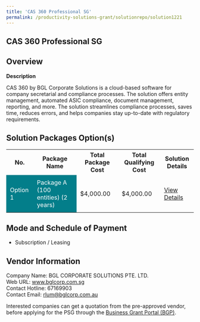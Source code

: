 ```yaml
---
title: 'CAS 360 Professional SG'
permalink: /productivity-solutions-grant/solutionrepo/solution1221
---
```


## CAS 360 Professional SG

## Overview

**Description**

CAS 360 by BGL Corporate Solutions is a cloud-based software for company secretarial and compliance processes. The solution offers entity management, automated ASIC compliance, document management, reporting, and more. The solution streamlines compliance processes, saves time, reduces errors, and helps companies stay up-to-date with regulatory requirements.

## Solution Packages Option(s)

<table>
<tr>
<th><b>No.</b></th>
<th><b>Package Name</b></th>
<th><b>Total Package Cost</b></th>
<th><b>Total Qualifying Cost</b></th>
<th><b>Solution Details</b></th>
</tr>
<tr>
<td style='padding: 10px; background-color: #037E8A; color: #FFFFFF;'>Option 1</td>
<td style='padding: 10px; background-color: #037E8A; color: #FFFFFF;'>Package A (100 entities) (2 years)</td>
<td style='padding: 10px;'>$4,000.00</td>
<td style='padding: 10px;'>$4,000.00</td>
<td style='padding: 10px;'><a href='/images/psg/BGL_CORPORATE_CAS_360_07092023_Desensitised_Annex_3_Part1.pdf' target='_blank'>View Details</a></td>
</tr>
</table>

## Mode and Schedule of Payment

 - Subscription / Leasing

## Vendor Information

 Company Name: BGL CORPORATE SOLUTIONS PTE. LTD.<br>Web URL: www.bglcorp.com.sg <br>Contact Hotline: 67169903 <br>Contact Email: rlum@bglcorp.com.au <br>

Interested companies can get a quotation from the pre-approved vendor, before applying for the PSG through the <a href='https://www.businessgrants.gov.sg/' target='_blank' rel='noopener'>Business Grant Portal (BGP)</a>.

<script src="/jquery/resize-tables.js"></script>
